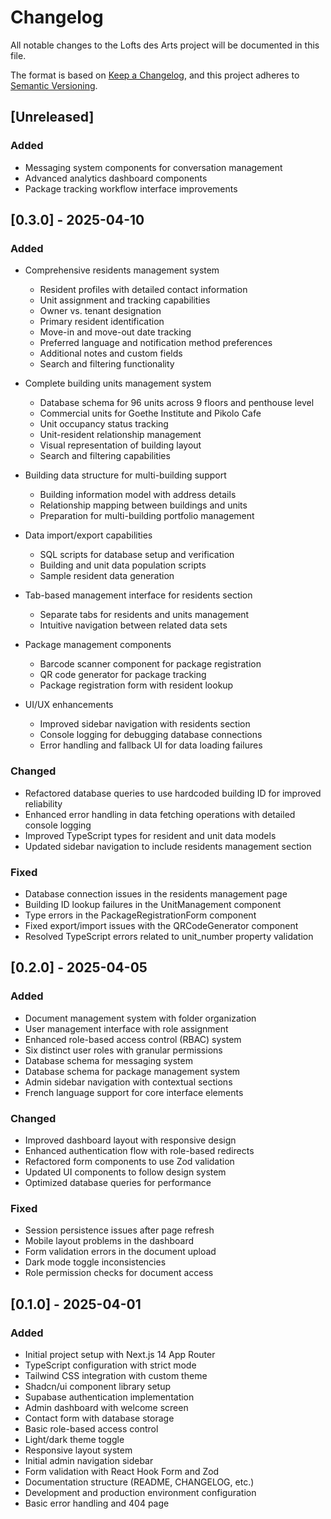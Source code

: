 # Changelog

All notable changes to the Lofts des Arts project will be documented in this file.

The format is based on [Keep a Changelog](https://keepachangelog.com/en/1.0.0/),
and this project adheres to [Semantic Versioning](https://semver.org/spec/v2.0.0.html).

## [Unreleased]

### Added
- Messaging system components for conversation management
- Advanced analytics dashboard components
- Package tracking workflow interface improvements

## [0.3.0] - 2025-04-10

### Added
- Comprehensive residents management system
  - Resident profiles with detailed contact information
  - Unit assignment and tracking capabilities
  - Owner vs. tenant designation
  - Primary resident identification
  - Move-in and move-out date tracking
  - Preferred language and notification method preferences
  - Additional notes and custom fields
  - Search and filtering functionality
  
- Complete building units management system
  - Database schema for 96 units across 9 floors and penthouse level
  - Commercial units for Goethe Institute and Pikolo Cafe
  - Unit occupancy status tracking
  - Unit-resident relationship management
  - Visual representation of building layout
  - Search and filtering capabilities
  
- Building data structure for multi-building support
  - Building information model with address details
  - Relationship mapping between buildings and units
  - Preparation for multi-building portfolio management
  
- Data import/export capabilities
  - SQL scripts for database setup and verification
  - Building and unit data population scripts
  - Sample resident data generation
  
- Tab-based management interface for residents section
  - Separate tabs for residents and units management
  - Intuitive navigation between related data sets
  
- Package management components
  - Barcode scanner component for package registration
  - QR code generator for package tracking
  - Package registration form with resident lookup
  
- UI/UX enhancements
  - Improved sidebar navigation with residents section
  - Console logging for debugging database connections
  - Error handling and fallback UI for data loading failures

### Changed
- Refactored database queries to use hardcoded building ID for improved reliability
- Enhanced error handling in data fetching operations with detailed console logging
- Improved TypeScript types for resident and unit data models
- Updated sidebar navigation to include residents management section

### Fixed
- Database connection issues in the residents management page
- Building ID lookup failures in the UnitManagement component
- Type errors in the PackageRegistrationForm component
- Fixed export/import issues with the QRCodeGenerator component
- Resolved TypeScript errors related to unit_number property validation

## [0.2.0] - 2025-04-05

### Added
- Document management system with folder organization
- User management interface with role assignment
- Enhanced role-based access control (RBAC) system
- Six distinct user roles with granular permissions
- Database schema for messaging system
- Database schema for package management system
- Admin sidebar navigation with contextual sections
- French language support for core interface elements

### Changed
- Improved dashboard layout with responsive design
- Enhanced authentication flow with role-based redirects
- Refactored form components to use Zod validation
- Updated UI components to follow design system
- Optimized database queries for performance

### Fixed
- Session persistence issues after page refresh
- Mobile layout problems in the dashboard
- Form validation errors in the document upload
- Dark mode toggle inconsistencies
- Role permission checks for document access

## [0.1.0] - 2025-04-01

### Added
- Initial project setup with Next.js 14 App Router
- TypeScript configuration with strict mode
- Tailwind CSS integration with custom theme
- Shadcn/ui component library setup
- Supabase authentication implementation
- Admin dashboard with welcome screen
- Contact form with database storage
- Basic role-based access control
- Light/dark theme toggle
- Responsive layout system
- Initial admin navigation sidebar
- Form validation with React Hook Form and Zod
- Documentation structure (README, CHANGELOG, etc.)
- Development and production environment configuration
- Basic error handling and 404 page 